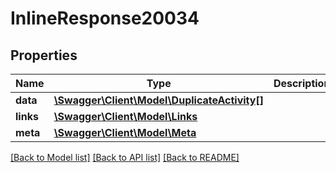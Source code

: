 # InlineResponse20034

## Properties
Name | Type | Description | Notes
------------ | ------------- | ------------- | -------------
**data** | [**\Swagger\Client\Model\DuplicateActivity[]**](DuplicateActivity.md) |  | [optional] 
**links** | [**\Swagger\Client\Model\Links**](Links.md) |  | [optional] 
**meta** | [**\Swagger\Client\Model\Meta**](Meta.md) |  | [optional] 

[[Back to Model list]](../../README.md#documentation-for-models) [[Back to API list]](../../README.md#documentation-for-api-endpoints) [[Back to README]](../../README.md)

